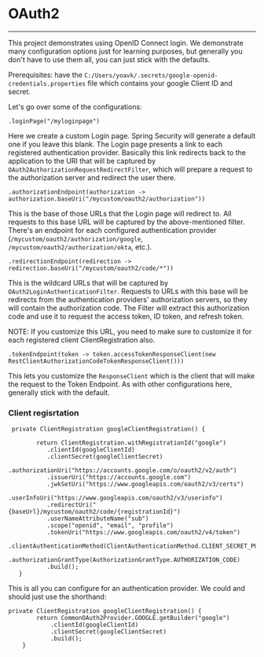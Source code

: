 # OAuth2
---

This project demonstrates using OpenID Connect login. We demonstrate many configuration options just for 
learning purposes, but generally you don't have to use them all, you can just stick with the defaults.

Prerequisites: have the `C:/Users/yoavk/.secrets/google-openid-credentials.properties` file which contains your google Client ID and secret.

Let's go over some of the configurations:

```
.loginPage("/myloginpage")
```

Here we create a custom Login page. Spring Security will generate a default one if you leave this blank. The Login page 
presents a link to each registered authentication provider. Basically this link redirects back to the application to the URI
that will be captured by `OAuth2AuthorizationRequestRedirectFilter`, which will prepare a request to the authorization server 
and redirect the user there.

```
.authorizationEndpoint(authorization -> authorization.baseUri("/mycustom/oauth2/authorization"))
```

This is the base of those URLs that the Login page will redirect to. All requests to this base URL will be captured 
by the above-mentioned filter. There's an endpoint for each configured authentication provider (`/mycustom/oauth2/authorization/google`, `/mycustom/oauth2/authorization/okta`, etc.). 


```
.redirectionEndpoint(redirection -> redirection.baseUri("/mycustom/oauth2/code/*"))
```

This is the wildcard URLs that will be captured by `OAuth2LoginAuthenticationFilter`. Requests to URLs with this base will be redirects
from the authentication providers' authorization servers, so they will contain the authorization code. The Filter will extract this authorization code
and use it to request the access token, ID token, and refresh token.

NOTE: If you customize this URL, you need to make sure to customize it for each registered client ClientRegistration also.

```
.tokenEndpoint(token -> token.accessTokenResponseClient(new RestClientAuthorizationCodeTokenResponseClient()))
```

This lets you customize the `ResponseClient` which is the client that will make the request to the Token Endpoint. As with other configurations here, generally stick with the default.


### Client regisrtation
```
 private ClientRegistration googleClientRegistration() {
        
        return ClientRegistration.withRegistrationId("google")
           .clientId(googleClientId)
           .clientSecret(googleClientSecret)
           .authorizationUri("https://accounts.google.com/o/oauth2/v2/auth")
           .issuerUri("https://accounts.google.com")
           .jwkSetUri("https://www.googleapis.com/oauth2/v3/certs")
           .userInfoUri("https://www.googleapis.com/oauth2/v3/userinfo")
           .redirectUri("{baseUrl}/mycustom/oauth2/code/{registrationId}")
           .userNameAttributeName("sub")
           .scope("openid", "email", "profile")
           .tokenUri("https://www.googleapis.com/oauth2/v4/token")
           .clientAuthenticationMethod(ClientAuthenticationMethod.CLIENT_SECRET_POST)
           .authorizationGrantType(AuthorizationGrantType.AUTHORIZATION_CODE)
           .build();
   }
```

This is all you can configure for an authentication provider. We could and should just use the shorthand:
```
private ClientRegistration googleClientRegistration() {
		return CommonOAuth2Provider.GOOGLE.getBuilder("google")
			.clientId(googleClientId)
			.clientSecret(googleClientSecret)
			.build();
	}
```

